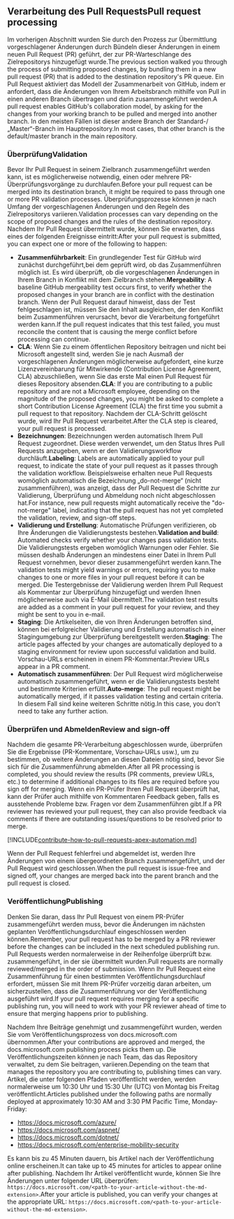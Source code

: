 ## <a name="pull-request-processing"></a><span data-ttu-id="58577-101">Verarbeitung des Pull Requests</span><span class="sxs-lookup"><span data-stu-id="58577-101">Pull request processing</span></span>

<span data-ttu-id="58577-102">Im vorherigen Abschnitt wurden Sie durch den Prozess zur Übermittlung vorgeschlagener Änderungen durch Bündeln dieser Änderungen in einem neuen Pull Request (PR) geführt, der zur PR-Warteschlange des Zielrepositorys hinzugefügt wurde.</span><span class="sxs-lookup"><span data-stu-id="58577-102">The previous section walked you through the process of submitting proposed changes, by bundling them in a new pull request (PR) that is added to the destination repository's PR queue.</span></span> <span data-ttu-id="58577-103">Ein Pull Request aktiviert das Modell der Zusammenarbeit von GitHub, indem er anfordert, dass die Änderungen von Ihrem Arbeitsbranch mithilfe von Pull in einen anderen Branch übertragen und darin zusammengeführt werden.</span><span class="sxs-lookup"><span data-stu-id="58577-103">A pull request enables GitHub's collaboration model, by asking for the changes from your working branch to be pulled and merged into another branch.</span></span> <span data-ttu-id="58577-104">In den meisten Fällen ist dieser andere Branch der Standard-/„Master“-Branch im Hauptrepository.</span><span class="sxs-lookup"><span data-stu-id="58577-104">In most cases, that other branch is the default/master branch in the main repository.</span></span>

### <a name="validation"></a><span data-ttu-id="58577-105">Überprüfung</span><span class="sxs-lookup"><span data-stu-id="58577-105">Validation</span></span>

<span data-ttu-id="58577-106">Bevor Ihr Pull Request in seinem Zielbranch zusammengeführt werden kann, ist es möglicherweise notwendig, einen oder mehrere PR-Überprüfungsvorgänge zu durchlaufen.</span><span class="sxs-lookup"><span data-stu-id="58577-106">Before your pull request can be merged into its destination branch, it might be required to pass through one or more PR validation processes.</span></span> <span data-ttu-id="58577-107">Überprüfungsprozesse können je nach Umfang der vorgeschlagenen Änderungen und den Regeln des Zielrepositorys variieren.</span><span class="sxs-lookup"><span data-stu-id="58577-107">Validation processes can vary depending on the scope of proposed changes and the rules of the destination repository.</span></span> <span data-ttu-id="58577-108">Nachdem Ihr Pull Request übermittelt wurde, können Sie erwarten, dass eines der folgenden Ereignisse eintritt:</span><span class="sxs-lookup"><span data-stu-id="58577-108">After your pull request is submitted, you can expect one or more of the following to happen:</span></span>

- <span data-ttu-id="58577-109">**Zusammenführbarkeit**: Ein grundlegender Test für GitHub wird zunächst durchgeführt,bei dem geprüft wird, ob das Zusammenführen möglich ist. Es wird überprüft, ob die vorgeschlagenen Änderungen in Ihrem Branch in Konflikt mit dem Zielbranch stehen.</span><span class="sxs-lookup"><span data-stu-id="58577-109">**Mergeability**: A baseline GitHub mergeability test occurs first, to verify whether the proposed changes in your branch are in conflict with the destination branch.</span></span> <span data-ttu-id="58577-110">Wenn der Pull Request darauf hinweist, dass der Test fehlgeschlagen ist, müssen Sie den Inhalt ausgleichen, der den Konflikt beim Zusammenführen verursacht, bevor die Verarbeitung fortgeführt werden kann.</span><span class="sxs-lookup"><span data-stu-id="58577-110">If the pull request indicates that this test failed, you must reconcile the content that is causing the merge conflict before processing can continue.</span></span>
- <span data-ttu-id="58577-111">**CLA**: Wenn Sie zu einem öffentlichen Repository beitragen und nicht bei Microsoft angestellt sind, werden Sie je nach Ausmaß der vorgeschlagenen Änderungen möglicherweise aufgefordert, eine kurze Lizenzvereinbarung für Mitwirkende (Contribution License Agreement, CLA) abzuschließen, wenn Sie das erste Mal einen Pull Request für dieses Repository absenden.</span><span class="sxs-lookup"><span data-stu-id="58577-111">**CLA**: If you are contributing to a public repository and are not a Microsoft employee, depending on the magnitude of the proposed changes, you might be asked to complete a short Contribution License Agreement (CLA) the first time you submit a pull request to that repository.</span></span> <span data-ttu-id="58577-112">Nachdem der CLA-Schritt gelöscht wurde, wird Ihr Pull Request verarbeitet.</span><span class="sxs-lookup"><span data-stu-id="58577-112">After the CLA step is cleared, your pull request is processed.</span></span>
- <span data-ttu-id="58577-113">**Bezeichnungen**: Bezeichnungen werden automatisch Ihrem Pull Request zugeordnet. Diese werden verwendet, um den Status Ihres Pull Requests anzugeben, wenn er den Validierungsworkflow durchläuft.</span><span class="sxs-lookup"><span data-stu-id="58577-113">**Labeling**: Labels are automatically applied to your pull request, to indicate the state of your pull request as it passes through the validation workflow.</span></span> <span data-ttu-id="58577-114">Beispielsweise erhalten neue Pull Requests womöglich automatisch die Bezeichnung „do-not-merge“ (nicht zusammenführen), was anzeigt, dass der Pull Request die Schritte zur Validierung, Überprüfung und Abmeldung noch nicht abgeschlossen hat.</span><span class="sxs-lookup"><span data-stu-id="58577-114">For instance, new pull requests might automatically receive the "do-not-merge" label, indicating that the pull request has not yet completed the validation, review, and sign-off steps.</span></span>
- <span data-ttu-id="58577-115">**Validierung und Erstellung**: Automatische Prüfungen verifizieren, ob Ihre Änderungen die Validierungstests bestehen.</span><span class="sxs-lookup"><span data-stu-id="58577-115">**Validation and build**: Automated checks verify whether your changes pass validation tests.</span></span> <span data-ttu-id="58577-116">Die Validierungstests ergeben womöglich Warnungen oder Fehler. Sie müssen deshalb Änderungen an mindestens einer Datei in Ihrem Pull Request vornehmen, bevor dieser zusammengeführt werden kann.</span><span class="sxs-lookup"><span data-stu-id="58577-116">The validation tests might yield warnings or errors, requiring you to make changes to one or more files in your pull request before it can be merged.</span></span> <span data-ttu-id="58577-117">Die Testergebnisse der Validierung werden Ihrem Pull Request als Kommentar zur Überprüfung hinzugefügt und werden Ihnen möglicherweise auch via E-Mail übermittelt.</span><span class="sxs-lookup"><span data-stu-id="58577-117">The validation test results are added as a comment in your pull request for your review, and they might be sent to you in e-mail.</span></span>
- <span data-ttu-id="58577-118">**Staging**: Die Artikelseiten, die von Ihren Änderungen betroffen sind, können bei erfolgreicher Validierung und Erstellung automatisch in einer Stagingumgebung zur Überprüfung bereitgestellt werden.</span><span class="sxs-lookup"><span data-stu-id="58577-118">**Staging**: The article pages affected by your changes are automatically deployed to a staging environment for review upon successful validation and build.</span></span> <span data-ttu-id="58577-119">Vorschau-URLs erscheinen in einem PR-Kommentar.</span><span class="sxs-lookup"><span data-stu-id="58577-119">Preview URLs appear in a PR comment.</span></span>
- <span data-ttu-id="58577-120">**Automatisch zusammenführen**: Der Pull Request wird möglicherweise automatisch zusammengeführt, wenn er die Validierungstests besteht und bestimmte Kriterien erfüllt.</span><span class="sxs-lookup"><span data-stu-id="58577-120">**Auto-merge**: The pull request might be automatically merged, if it passes validation testing and certain criteria.</span></span> <span data-ttu-id="58577-121">In diesem Fall sind keine weiteren Schritte nötig.</span><span class="sxs-lookup"><span data-stu-id="58577-121">In this case, you don't need to take any further action.</span></span>

### <a name="review-and-sign-off"></a><span data-ttu-id="58577-122">Überprüfen und Abmelden</span><span class="sxs-lookup"><span data-stu-id="58577-122">Review and sign-off</span></span>

<span data-ttu-id="58577-123">Nachdem die gesamte PR-Verarbeitung abgeschlossen wurde, überprüfen Sie die Ergebnisse (PR-Kommentare, Vorschau-URLs usw.), um zu bestimmen, ob weitere Änderungen an diesen Dateien nötig sind, bevor Sie sich für die Zusammenführung abmelden.</span><span class="sxs-lookup"><span data-stu-id="58577-123">After all PR processing is completed, you should review the results (PR comments, preview URLs, etc.) to determine if additional changes to its files are required before you sign off for merging.</span></span> <span data-ttu-id="58577-124">Wenn ein PR-Prüfer Ihren Pull Request überprüft hat, kann der Prüfer auch mithilfe von Kommentaren Feedback geben, falls es ausstehende Probleme bzw. Fragen vor dem Zusammenführen gibt.</span><span class="sxs-lookup"><span data-stu-id="58577-124">If a PR reviewer has reviewed your pull request, they can also provide feedback via comments if there are outstanding issues/questions to be resolved prior to merge.</span></span>

[!INCLUDE[contribute-how-to-pull-requests-apex-automation.md](contribute-how-to-pull-requests-apex-automation.md)]

<span data-ttu-id="58577-125">Wenn der Pull Request fehlerfrei und abgemeldet ist, werden Ihre Änderungen von einem übergeordneten Branch zusammengeführt, und der Pull Request wird geschlossen.</span><span class="sxs-lookup"><span data-stu-id="58577-125">When the pull request is issue-free and signed off, your changes are merged back into the parent branch and the pull request is closed.</span></span>

### <a name="publishing"></a><span data-ttu-id="58577-126">Veröffentlichung</span><span class="sxs-lookup"><span data-stu-id="58577-126">Publishing</span></span>

<span data-ttu-id="58577-127">Denken Sie daran, dass Ihr Pull Request von einem PR-Prüfer zusammengeführt werden muss, bevor die Änderungen im nächsten geplanten Veröffentlichungsdurchlauf eingeschlossen werden können.</span><span class="sxs-lookup"><span data-stu-id="58577-127">Remember, your pull request has to be merged by a PR reviewer before the changes can be included in the next scheduled publishing run.</span></span> <span data-ttu-id="58577-128">Pull Requests werden normalerweise in der Reihenfolge überprüft bzw. zusammengeführt, in der sie übermittelt wurden.</span><span class="sxs-lookup"><span data-stu-id="58577-128">Pull requests are normally reviewed/merged in the order of submission.</span></span> <span data-ttu-id="58577-129">Wenn Ihr Pull Request eine Zusammenführung für einen bestimmten Veröffentlichungsdurchlauf erfordert, müssen Sie mit Ihrem PR-Prüfer vorzeitig daran arbeiten, um sicherzustellen, dass die Zusammenführung vor der Veröffentlichung ausgeführt wird.</span><span class="sxs-lookup"><span data-stu-id="58577-129">If your pull request requires merging for a specific publishing run, you will need to work with your PR reviewer ahead of time to ensure that merging happens prior to publishing.</span></span>

<span data-ttu-id="58577-130">Nachdem Ihre Beiträge genehmigt und zusammengeführt wurden, werden Sie vom Veröffentlichungsprozess von docs.microsoft.com übernommen.</span><span class="sxs-lookup"><span data-stu-id="58577-130">After your contributions are approved and merged, the docs.microsoft.com publishing process picks them up.</span></span> <span data-ttu-id="58577-131">Die Veröffentlichungszeiten können je nach Team, das das Repository verwaltet, zu dem Sie beitragen, variieren.</span><span class="sxs-lookup"><span data-stu-id="58577-131">Depending on the team that manages the repository you are contributing to, publishing times can vary.</span></span> <span data-ttu-id="58577-132">Artikel, die unter folgenden Pfaden veröffentlicht werden, werden normalerweise um 10:30 Uhr und 15:30 Uhr (UTC) von Montag bis Freitag veröffentlicht.</span><span class="sxs-lookup"><span data-stu-id="58577-132">Articles published under the following paths are normally deployed at approximately 10:30 AM and 3:30 PM Pacific Time, Monday-Friday:</span></span>

- https://docs.microsoft.com/azure/
- https://docs.microsoft.com/aspnet/
- https://docs.microsoft.com/dotnet/
- https://docs.microsoft.com/enterprise-mobility-security

<span data-ttu-id="58577-133">Es kann bis zu 45 Minuten dauern, bis Artikel nach der Veröffentlichung online erscheinen.</span><span class="sxs-lookup"><span data-stu-id="58577-133">It can take up to 45 minutes for articles to appear online after publishing.</span></span> <span data-ttu-id="58577-134">Nachdem Ihr Artikel veröffentlicht wurde, können Sie Ihre Änderungen unter folgender URL überprüfen: `https://docs.microsoft.com/<path-to-your-article-without-the-md-extension>`.</span><span class="sxs-lookup"><span data-stu-id="58577-134">After your article is published, you can verify your changes at the appropriate URL: `https://docs.microsoft.com/<path-to-your-article-without-the-md-extension>`.</span></span>
